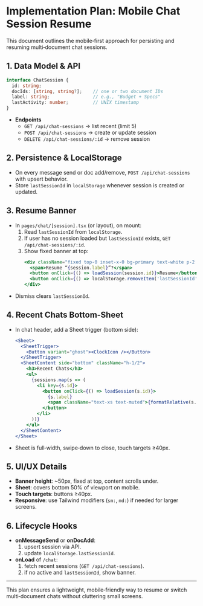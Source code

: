 # Implementation Plan: Mobile Chat Session Resume

This document outlines the mobile‑first approach for persisting and resuming multi‑document chat sessions.

## 1. Data Model & API

```ts
interface ChatSession {
  id: string;
  docIds: [string, string?];    // one or two document IDs
  label: string;                // e.g., "Budget + Specs"
  lastActivity: number;         // UNIX timestamp
}
```

- **Endpoints**
  - `GET /api/chat-sessions` → list recent (limit 5)
  - `POST /api/chat-sessions` → create or update session
  - `DELETE /api/chat-sessions/:id` → remove session

## 2. Persistence & LocalStorage

- On every message send or doc add/remove, `POST /api/chat-sessions` with upsert behavior.
- Store `lastSessionId` in `localStorage` whenever session is created or updated.

## 3. Resume Banner

- In `pages/chat/[session].tsx` (or layout), on mount:
  1. Read `lastSessionId` from `localStorage`.
  2. If user has no session loaded but `lastSessionId` exists, `GET /api/chat-sessions/:id`.
  3. Show fixed banner at top:
     ```jsx
     <div className="fixed top-0 inset-x-0 bg-primary text-white p-2 flex justify-between items-center z-20">
       <span>Resume “{session.label}”?</span>
       <button onClick={() => loadSession(session.id)}>Resume</button>
       <button onClick={() => localStorage.removeItem('lastSessionId')}>×</button>
     </div>
     ```
- Dismiss clears `lastSessionId`.

## 4. Recent Chats Bottom‑Sheet

- In chat header, add a Sheet trigger (bottom side):
  ```jsx
  <Sheet>
    <SheetTrigger>
      <Button variant="ghost"><ClockIcon /></Button>
    </SheetTrigger>
    <SheetContent side="bottom" className="h-1/2">
      <h3>Recent Chats</h3>
      <ul>
        {sessions.map(s => (
          <li key={s.id}>
            <button onClick={() => loadSession(s.id)}>
              {s.label}
              <span className="text-xs text-muted">{formatRelative(s.lastActivity)}</span>
            </button>
          </li>
        ))}
      </ul>
    </SheetContent>
  </Sheet>
  ```
- Sheet is full‑width, swipe‑down to close, touch targets ≥40px.

## 5. UI/UX Details

- **Banner height**: ~50px, fixed at top, content scrolls under.
- **Sheet**: covers bottom 50% of viewport on mobile.
- **Touch targets**: buttons ≥40px.
- **Responsive**: use Tailwind modifiers (`sm:`, `md:`) if needed for larger screens.

## 6. Lifecycle Hooks

- **onMessageSend** or **onDocAdd**:
  1. upsert session via API.
  2. update `localStorage.lastSessionId`.
- **onLoad** of `/chat`:
  1. fetch recent sessions (`GET /api/chat-sessions`).
  2. if no active and `lastSessionId`, show banner.

---

This plan ensures a lightweight, mobile‑friendly way to resume or switch multi‑document chats without cluttering small screens.
